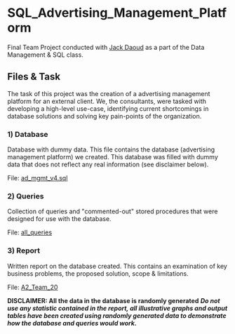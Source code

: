 # SQL_Advertising_Management_Platform
Final Team Project conducted with [Jack Daoud](https://github.com/JackDaoud) as a part of the Data Management & SQL class. 

## Files & Task
The task of this project was the creation of a advertising management platform for an external client. We, the consultants, were tasked with developing a high-level use-case, identifying current shortcomings in database solutions and solving key pain-points of the organization. 

### 1) Database 
Database with dummy data. This file contains the database (advertising management platform) we created. This database was filled with dummy data that does not reflect any real information (see disclaimer below).  

File: [ad_mgmt_v4.sql](https://github.com/maxlembke/SQL_Advertising_Management_Platform/blob/main/ad_mgmt_v4.sql)

### 2) Queries 
Collection of queries and "commented-out" stored procedures that were designed for use with the database.

File: [all_queries](https://github.com/maxlembke/SQL_Advertising_Management_Platform/blob/main/all_queries.sql)

### 3) Report 
Written report on the database created. This contains an examination of key business problems, the proposed solution, scope & limitations.

File: [A2_Team_20](https://github.com/maxlembke/SQL_Advertising_Management_Platform/blob/main/A2_Team_20.pdf)

**DISCLAIMER: All the data in the database is randomly generated**
***Do not use any statistic contained in the report, all illustrative graphs and output tables have been created using randomly generated data to demonstrate how the database and queries would work.***
